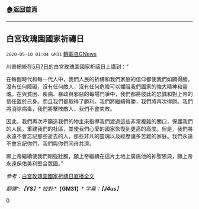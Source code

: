 ###  [:house:返回首頁](https://github.com/ourhimalayas/txt)
---

## 白宮玫瑰園國家祈禱日
`2020-05-10 01:04 GM31` [轉載自GNews](https://gnews.org/zh-hant/198962/)

川普總統在[5月7日](https://youtu.be/BC3qWN7l4_E)的白宮玫瑰園國家祈禱日上講到：”

在每個時代和每一代人中，我們人民的祈禱和我們家庭的信仰都使我們如願得勝。沒有任何障礙，沒有任何敵人，沒有任何危險可以攔阻我們國家的強大精神和靈魂。在與貧困、疾病、暴政與邪惡的每場鬥爭中，我們都將彼此的忠誠和對上帝的信任置於己身。而且我們都取得了勝利。我們將繼續得勝，我們將再次得勝。我們將消除病毒，我們將擊敗敵人，我們不會失敗。

因此，我們再次呼籲造我們的物主來指導我們渡過這些非常複雜的關口，保護我們的人民，重建我們的社區，並使我們心愛的國家恢復到更高的高度。但是，我們將永遠不會忘記那些逝去的人，那些非凡的靈魂以及經歷諸多苦難的家庭。我們永遠不會忘記你們，我們與你們同舟共濟。

願上帝繼續使我們剛強壯膽，願上帝繼續在這片土地上廣施他的神聖恩典，願上帝永遠保佑美利堅合眾國。”

*參考：*[白宮玫瑰園國家祈禱日直播全文](https://gnews.org/zh-hans/198119/)

*翻譯**:**【**YS**】* *校對**:**【**GM31**】* *字幕：【**J4us**】*

0

